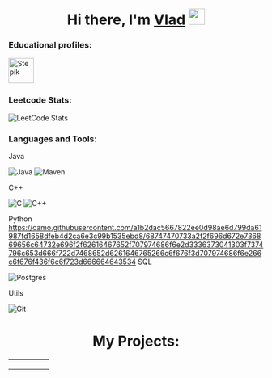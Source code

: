 <h1 align="center">Hi there, I'm <a href="https://daniilshat.ru/" target="_blank">Vlad</a> 
<img src="https://github.com/blackcater/blackcater/raw/main/images/Hi.gif" height="32"/></h1>

### Educational profiles:

<a href="https://stepik.org/users/342077352">
  <img alt="Stepik" width="50px" height="50px" align="center" src="https://user-images.githubusercontent.com/94602550/189644633-5bf186c6-b3a3-4eac-a2fd-7830617cfe2c.svg" >
</a>


### Leetcode Stats:

![LeetCode Stats](https://leetcode.card.workers.dev/vladmetelica1996novosib?theme=default&font=baloo&extension=null)

### Languages and Tools:

Java  

![Java](https://img.shields.io/badge/Java-1E7775?style=for-the-badge&logo=java&logoColor=E9D54D)
![Maven](https://img.shields.io/badge/-Maven-1E7775?style=for-the-badge&logo=apache&logoColor=6296CC)

C++ 

![C](https://img.shields.io/badge/-C-1E7775?style=for-the-badge&logo=C&logoColor=6296CC)
![C++](https://img.shields.io/badge/-C++-1E7775?style=for-the-badge&logo=C%2b%2b&logoColor=6296CC)

Python
https://camo.githubusercontent.com/a1b2dac5667822ee0d98ae6d799da61987fd1658dfeb4d2ca6e3c99b1535ebd8/68747470733a2f2f696d672e736869656c64732e696f2f62616467652f707974686f6e2d3336373041303f7374796c653d666f722d7468652d6261646765266c6f676f3d707974686f6e266c6f676f436f6c6f723d666664643534
SQL

![Postgres](https://img.shields.io/badge/-PostgreSQL-1E7775?style=for-the-badge&logo=PostgreSQL&logoColor=6296CC)

Utils 

![Git](https://img.shields.io/badge/-GIT-1E7775?style=for-the-badge&logo=GIT&logoColor=F88C00)

<h1 align="center">My Projects: </h1> 


|   |   |   |   |   |
|---|---|---|---|---|
|   |   |   |   |   |
|   |   |   |   |   |
|   |   |   |   |   |
